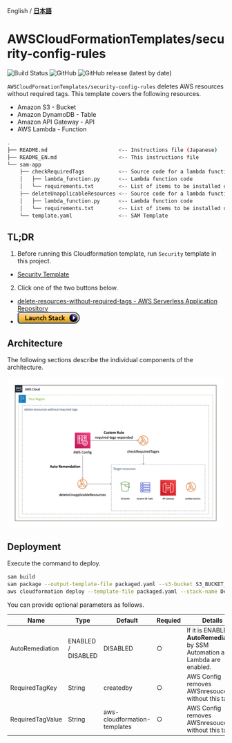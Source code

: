 English / [**日本語**](README_JP.md)

# AWSCloudFormationTemplates/security-config-rules
![Build Status](https://codebuild.ap-northeast-1.amazonaws.com/badges?uuid=eyJlbmNyeXB0ZWREYXRhIjoiT1o3djE0RFpweWErRDl6SkpwTGsySVJKbWk0ajhreUlEaXAvTHh3ZzdaS2wzNVR5V1hpZkZRRVRtcFIvNncydWdad2w4TG9MRVMzVGFvMlZKY2RNYUowPSIsIml2UGFyYW1ldGVyU3BlYyI6Ik0vOGVWdGFEWTlyYVdDZUwiLCJtYXRlcmlhbFNldFNlcmlhbCI6MX0%3D&branch=master)
![GitHub](https://img.shields.io/github/license/eijikominami/aws-cloudformation-templates)
![GitHub release (latest by date)](https://img.shields.io/github/v/release/eijikominami/aws-cloudformation-templates)

``AWSCloudFormationTemplates/security-config-rules`` deletes AWS resources without required tags. This template covers the following resources.

+ Amazon S3 - Bucket
+ Amazon DynamoDB - Table
+ Amazon API Gateway - API
+ AWS Lambda - Function

```bash
.
├── README.md                       <-- Instructions file (Japanese)
├── README_EN.md                    <-- This instructions file
└── sam-app
    ├── checkRequiredTags           <-- Source code for a lambda function（AWS Config Custom Rules）
    │   ├── lambda_function.py      <-- Lambda function code
    │   └── requirements.txt        <-- List of items to be installed using pip install
    ├── deleteUnapplicableResources <-- Source code for a lambda function
    │   ├── lambda_function.py      <-- Lambda function code
    │   └── requirements.txt        <-- List of items to be installed using pip install
    └── template.yaml               <-- SAM Template
```

## TL;DR

1. Before running this Cloudformation template, run  ``Security`` template in this project.

+ [Security Template](../security/README.md)

2. Click one of the two buttons below.

+ [delete-resources-without-required-tags - AWS Serverless Application Repository](https://serverlessrepo.aws.amazon.com/applications/arn:aws:serverlessrepo:us-east-1:172664222583:applications~delete-resources-without-required-tags)
+ [![cloudformation-launch-stack](../images/cloudformation-launch-stack.png)](https://console.aws.amazon.com/cloudformation/home?region=ap-northeast-1#/stacks/create/review?stackName=DefaultSecuritySettings-ConfigRules&templateURL=https://eijikominami.s3-ap-northeast-1.amazonaws.com/aws-cloudformation-templates/security-config-rules/packaged.yaml)

## Architecture

The following sections describe the individual components of the architecture.

![](../images/architecture-delete-resources-without-required-tags.png)

## Deployment

Execute the command to deploy.

```bash
sam build
sam package --output-template-file packaged.yaml --s3-bucket S3_BUCKET_NAME
aws cloudformation deploy --template-file packaged.yaml --stack-name DefaultSecuritySettings-ConfigRules --s3-bucket S3_BUCKET_NAM --capabilities CAPABILITY_NAMED_IAM
```

You can provide optional parameters as follows.

| Name | Type | Default | Requied | Details | 
| --- | --- | --- | --- | --- |
| AutoRemediation | ENABLED / DISABLED | DISABLED | ○ | If it is ENABLED, **AutoRemediation** by SSM Automation and Lambda are enabled. |
| RequiredTagKey | String | createdby | ○ | AWS Config removes AWSnresouces without this tag. |
| RequiredTagValue | String | aws-cloudformation-templates | ○ | AWS Config removes AWSnresouces without this tag. |